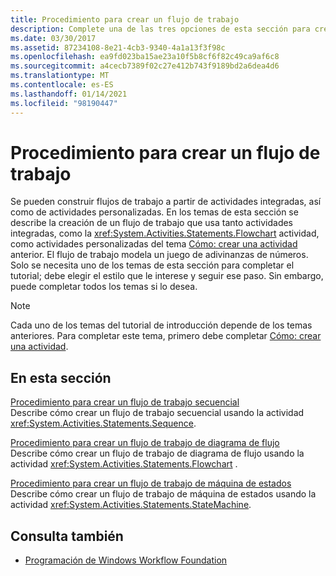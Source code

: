 ```yaml
---
title: Procedimiento para crear un flujo de trabajo
description: Complete una de las tres opciones de esta sección para crear un flujo de trabajo como parte de este tutorial de Workflow Foundation.
ms.date: 03/30/2017
ms.assetid: 87234108-8e21-4cb3-9340-4a1a13f3f98c
ms.openlocfilehash: ea9fd023ba15ae23a10f5b8cf6f82c49ca9af6c8
ms.sourcegitcommit: a4cecb7389f02c27e412b743f9189bd2a6dea4d6
ms.translationtype: MT
ms.contentlocale: es-ES
ms.lasthandoff: 01/14/2021
ms.locfileid: "98190447"
---
```

# <a name="how-to-create-a-workflow"></a>Procedimiento para crear un flujo de trabajo

Se pueden construir flujos de trabajo a partir de actividades integradas, así como de actividades personalizadas. En los temas de esta sección se describe la creación de un flujo de trabajo que usa tanto actividades integradas, como la <xref:System.Activities.Statements.Flowchart> actividad, como actividades personalizadas del tema [Cómo: crear una actividad](how-to-create-an-activity.md) anterior. El flujo de trabajo modela un juego de adivinanzas de números. Solo se necesita uno de los temas de esta sección para completar el tutorial; debe elegir el estilo que le interese y seguir ese paso. Sin embargo, puede completar todos los temas si lo desea.  
  
> [!NOTE]
> Cada uno de los temas del tutorial de introducción depende de los temas anteriores. Para completar este tema, primero debe completar [Cómo: crear una actividad](how-to-create-an-activity.md).  
  
## <a name="in-this-section"></a>En esta sección  

 [Procedimiento para crear un flujo de trabajo secuencial](how-to-create-a-sequential-workflow.md)  
 Describe cómo crear un flujo de trabajo secuencial usando la actividad <xref:System.Activities.Statements.Sequence>.  
  
 [Procedimiento para crear un flujo de trabajo de diagrama de flujo](how-to-create-a-flowchart-workflow.md)  
 Describe cómo crear un flujo de trabajo de diagrama de flujo usando la actividad <xref:System.Activities.Statements.Flowchart> .  
  
 [Procedimiento para crear un flujo de trabajo de máquina de estados](how-to-create-a-state-machine-workflow.md)  
 Describe cómo crear un flujo de trabajo de máquina de estados usando la actividad <xref:System.Activities.Statements.StateMachine>.  
  
## <a name="see-also"></a>Consulta también

- [Programación de Windows Workflow Foundation](programming.md)

